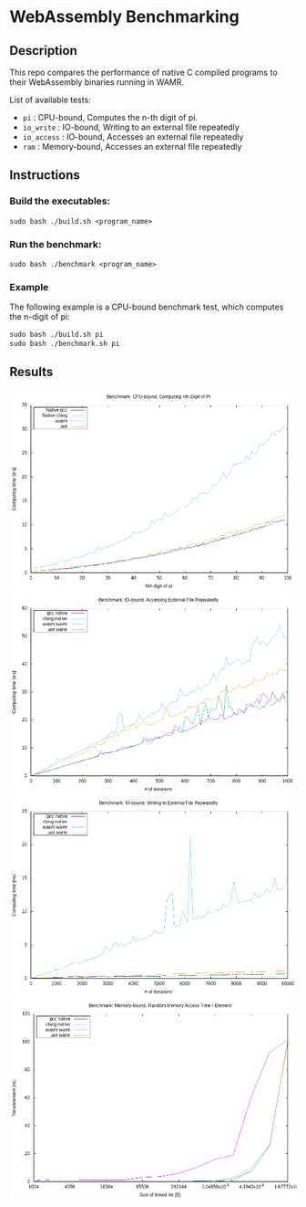 # WebAssembly Benchmarking

## Description

This repo compares the performance of native C compiled programs to their WebAssembly binaries running in WAMR.


List of available tests:

* ```pi``` :            CPU-bound, Computes the n-th digit of pi.
* ```io_write``` :      IO-bound, Writing to an external file repeatedly
* ```io_access``` :     IO-bound, Accesses an external file repeatedly
* ```ram``` :           Memory-bound, Accesses an external file repeatedly


## Instructions
### Build the executables:

```
sudo bash ./build.sh <program_name>
```

### Run the benchmark:

```
sudo bash ./benchmark <program_name>
```
### Example

The following example is a CPU-bound benchmark test, which computes the n-digit of pi:

```
sudo bash ./build.sh pi
sudo bash ./benchmark.sh pi
```

## Results
![alt text](https://github.com/loloRvz/wasm-benchmarking/blob/main/benchmark_graph_pi.png)
![alt text](https://github.com/loloRvz/wasm-benchmarking/blob/main/benchmark_graph_io_access.png)
![alt text](https://github.com/loloRvz/wasm-benchmarking/blob/main/benchmark_graph_io_write.png)
![alt text](https://github.com/loloRvz/wasm-benchmarking/blob/main/benchmark_graph_ram.png)



